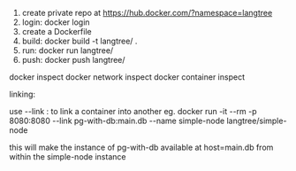 1. create private repo <repo-name> at https://hub.docker.com/?namespace=langtree
2. login: docker login
3. create a Dockerfile
4. build: docker build -t langtree/<repo-name> .
5. run: docker run langtree/<repo-name>
6. push: docker push langtree/<reponame>

docker inspect <CID>
docker network inspect
docker container inspect

linking:

use --link <container-name>:<internal-container-alias> to link a container into another
eg.
docker run -it --rm -p 8080:8080 --link pg-with-db:main.db --name simple-node langtree/simple-node

this will make the instance of pg-with-db available at host=main.db from within the simple-node instance


